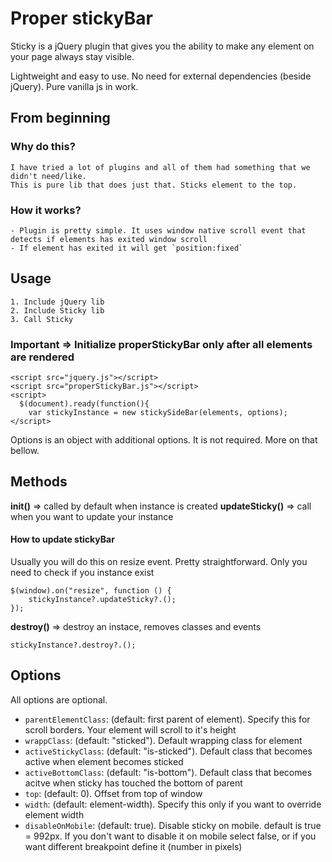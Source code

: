 # Proper stickyBar

Sticky is a jQuery plugin that gives you the ability to make any element on your page always stay visible.

Lightweight and easy to use. No need for external dependencies (beside jQuery). Pure vanilla js in work.

## From beginning

### Why do this?
    I have tried a lot of plugins and all of them had something that we didn't need/like.
    This is pure lib that does just that. Sticks element to the top.

### How it works? 
    - Plugin is pretty simple. It uses window native scroll event that detects if elements has exited window scroll
    - If element has exited it will get `position:fixed`

## Usage
    1. Include jQuery lib
    2. Include Sticky lib
    3. Call Sticky

### Important => Initialize properStickyBar only after all elements are rendered 

```
<script src="jquery.js"></script>
<script src="properStickyBar.js"></script>
<script>
  $(document).ready(function(){
    var stickyInstance = new stickySideBar(elements, options);
</script>
```

Options is an object with additional options. It is not required. More on that bellow. 

## Methods
**init()** => called by default when instance is created
**updateSticky()** => call when you want to update your instance

#### How to update stickyBar

Usually you will do this on resize event. Pretty straightforward. Only you need to check if you instance exist


```
$(window).on("resize", function () {
    stickyInstance?.updateSticky?.();
});
```

**destroy()** => destroy an instace, removes classes and events

`stickyInstance?.destroy?.();`

## Options

All options are optional.

- `parentElementClass`: (default: first parent of element). Specify this for scroll borders. Your element will scroll to it's height
- `wrappClass`: (default: "sticked"). Default wrapping class for element
- `activeStickyClass`: (default: "is-sticked"). Default class that becomes active when element becomes sticked
- `activeBottomClass`: (default: "is-bottom"). Default class that becomes acitve when sticky has touched the bottom of parent
- `top`: (default: 0). Offset from top of window
- `width`: (default: element-width). Specify this only if you want to override element width
- `disableOnMobile`: (default: true). Disable sticky on mobile. default is true = 992px. If you don't want to disable it on mobile select false, or if you want different breakpoint define it (number in pixels)
